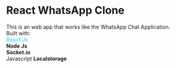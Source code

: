 # React WhatsApp Clone

This is an web app that works like the WhatsApp Chat Application.<br>
Built with:<br>
<b style="
    color: #61DBFB;
">React Js</b><br>
<b>Node Js</b><br>
<b>Socket.io</b><br>
Javascript <b>Localstorage</b><br>
